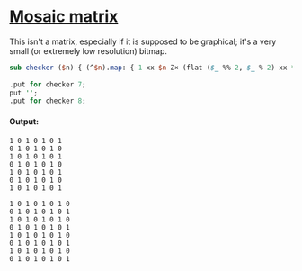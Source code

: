 [1]: https://rosettacode.org/wiki/Mosaic_matrix

# [Mosaic matrix][1]

This isn't a matrix, especially if it is supposed to be graphical; it's a very small (or extremely low resolution) bitmap.

```perl
sub checker ($n) { (^$n).map: { 1 xx $n Z× (flat ($_ %% 2, $_ % 2) xx *) } }
 
.put for checker 7;
put '';
.put for checker 8;
```

#### Output:
```
1 0 1 0 1 0 1
0 1 0 1 0 1 0
1 0 1 0 1 0 1
0 1 0 1 0 1 0
1 0 1 0 1 0 1
0 1 0 1 0 1 0
1 0 1 0 1 0 1

1 0 1 0 1 0 1 0
0 1 0 1 0 1 0 1
1 0 1 0 1 0 1 0
0 1 0 1 0 1 0 1
1 0 1 0 1 0 1 0
0 1 0 1 0 1 0 1
1 0 1 0 1 0 1 0
0 1 0 1 0 1 0 1
```

